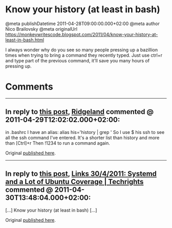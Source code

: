 # Know your history (at least in bash)

@meta publishDatetime 2011-04-28T09:00:00.000+02:00
@meta author Nico Brailovsky
@meta originalUrl https://monkeywritescode.blogspot.com/2011/04/know-your-history-at-least-in-bash.html

I always wonder why do you see so many people pressing up a bazillion times when trying to bring a command they recently typed. Just use ctrl+r and type part of the previous command, it'll save you many hours of pressing up.

# Comments

---
## In reply to [this post](), [Ridgeland]() commented @ 2011-04-29T12:02:02.000+02:00:

in .bashrc I have an alias:
alias his='history | grep '
So I use
$ his ssh
to see all the ssh command I've entered.
It's a shorter list than history and more than [Ctrl]+r
Then !1234 to run a command again.

Original [published here](/md_blog/2011/0428_Knowyourhistoryatleastinbash.md).

---
## In reply to [this post](), [Links 30/4/2011: Systemd and a Lot of Ubuntu Coverage | Techrights](http://techrights.org/2011/04/30/lot-of-ubuntu-coverage/) commented @ 2011-04-30T13:48:04.000+02:00:

[...] Know your history (at least in bash) [...]

Original [published here](/md_blog/2011/0428_Knowyourhistoryatleastinbash.md).
